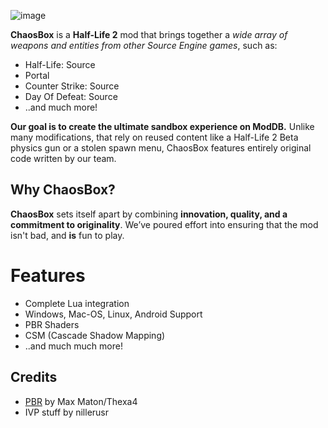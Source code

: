 ![image](https://github.com/user-attachments/assets/49cc8303-412c-4bf5-b87c-a739d7b03055)

**ChaosBox** is a **Half-Life 2** mod that brings together a *wide array of weapons and entities from other Source Engine games*, such as:
- Half-Life: Source
- Portal
- Counter Strike: Source
- Day Of Defeat: Source
- ..and much more!

**Our goal is to create the ultimate sandbox experience on ModDB.** Unlike many modifications, that rely on reused content like a Half-Life 2 Beta physics gun or a stolen spawn menu, ChaosBox features entirely original code written by our team.

## Why ChaosBox?

**ChaosBox** sets itself apart by combining **innovation, quality, and a commitment to originality**. We’ve poured effort into ensuring that the mod isn't bad, and **is** fun to play.

# Features
- Complete Lua integration
- Windows, Mac-OS, Linux, Android Support
- PBR Shaders
- CSM (Cascade Shadow Mapping)
- ..and much much more!

## Credits 
- [PBR](https://github.com/thexa4/source-pbr/) by Max Maton/Thexa4
- IVP stuff by nillerusr
